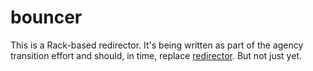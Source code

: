 bouncer
=======

This is a Rack-based redirector. It's being written as part of the agency transition effort and should,
in time, replace [redirector](https://github.com/alphagov/redirector). But not just yet.